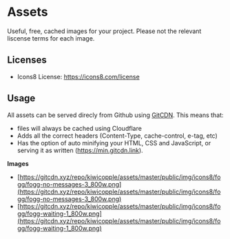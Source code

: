 # Assets

Useful, free, cached images for your project. Please not the relevant liscense terms for each image.


## Licenses

- Icons8 License: https://icons8.com/license

## Usage

All assets can be served direcly from Github using [GitCDN](https://gitcdn.xyz). This means that:

- files will always be cached using Cloudflare
- Adds all the correct headers (Content-Type, cache-control, e-tag, etc)
- Has the option of auto minifying your HTML, CSS and JavaScript, or serving it as written (https://min.gitcdn.link).

**Images**

- [https://gitcdn.xyz/repo/kiwicopple/assets/master/public/img/icons8/fogg/fogg-no-messages-3_800w.png](https://gitcdn.xyz/repo/kiwicopple/assets/master/public/img/icons8/fogg/fogg-no-messages-3_800w.png)
- [https://gitcdn.xyz/repo/kiwicopple/assets/master/public/img/icons8/fogg/fogg-waiting-1_800w.png](https://gitcdn.xyz/repo/kiwicopple/assets/master/public/img/icons8/fogg/fogg-waiting-1_800w.png)

